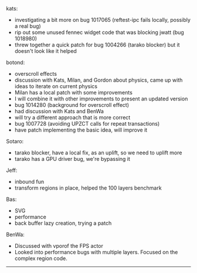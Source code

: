 kats:
* investigating a bit more on bug 1017065 (reftest-ipc fails locally, possibly a real bug)
* rip out some unused fennec widget code that was blocking jwatt (bug 1018980)
* threw together a quick patch for bug 1004266 (tarako blocker) but it doesn't look like it helped

botond:
* overscroll effects
* discussion with Kats, Milan, and Gordon about physics, came up with ideas to iterate on current physics
* Milan has a local patch with some improvements
* I will combine it with other improvements to present an updated version
* bug 1014280 (background for overscroll effect)
* had discussion with Kats and BenWa
* will try a different approach that is more correct
* bug 1007728 (avoiding UPZCT calls for repeat transactions)
* have patch implementing the basic idea, will improve it

Sotaro:
* tarako blocker, have a local fix, as an uplift, so we need to uplift more
* tarako has a GPU driver bug, we're bypassing it

Jeff:
* inbound fun
* transform regions in place, helped the 100 layers benchmark

Bas:
* SVG
* performance
* back buffer lazy creation, trying a patch

BenWa:
* Discussed with vporof the FPS actor
* Looked into performance bugs with multiple layers. Focused on the complex region code.

________________


